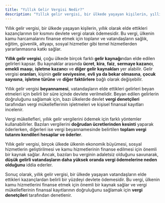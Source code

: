 ```yaml
---
title: "Yıllık Gelir Vergisi Nedir?"
description: "Yıllık gelir vergisi, bir ülkede yaşayan kişilerin, yıllık olarak elde ettikleri kazançlarının bir kısmını devlete vergi olarak ödemesidir"
---
```


Yıllık gelir vergisi, bir ülkede yaşayan kişilerin, yıllık olarak elde ettikleri kazançlarının bir kısmını devlete vergi olarak ödemesidir. Bu vergi, ülkenin kamu harcamalarını finanse etmek için toplanır ve vatandaşların sağlık, eğitim, güvenlik, altyapı, sosyal hizmetler gibi temel hizmetlerden yararlanmasına katkı sağlar.

**Yıllık gelir vergisi**, çoğu ülkede birçok farklı **gelir kaynağı**ndan elde edilen gelirleri kapsar. Bu kaynaklar arasında **ücret**, **kira**, **faiz**, **sermaye kazancı**, **emekli maaşı**, **işletme kazancı** ve **diğer gelir kaynakları** yer alabilir. Gelir vergisi **oranları**, kişinin **gelir seviyesine**, **evli ya da bekar olmasına**, **çocuk sayısına**, **işletme türüne** ve **diğer faktörlere** bağlı olarak değişebilir.

Yıllık gelir vergisi **beyannamesi**, vatandaşların elde ettikleri gelirleri beyan etmeleri için belirli bir süre içinde devlete verilmelidir. Beyan edilen gelirlerin doğruluğunu sağlamak için, bazı ülkelerde devlet **vergi denetçileri** tarafından vergi mükelleflerinin işletmeleri ve kişisel finansal kayıtları incelenir.

Vergi mükellefleri, yıllık gelir vergilerini ödemek için farklı yöntemler kullanabilirler. Bazıları vergilerini **doğrudan ücretlerinden kesinti** yaparak öderlerken, diğerleri ise vergi beyannamesinde belirtilen **toplam vergi tutarını kendileri hesaplar ve öderler**.

Yıllık gelir vergisi, birçok ülkede ülkenin ekonomik büyümesi, sosyal hizmetlerin geliştirilmesi ve kamu hizmetlerinin finanse edilmesi için önemli bir kaynak sağlar. Ancak, bazıları bu verginin adaletsiz olduğunu savunarak, **düşük gelirli vatandaşların daha yüksek oranda vergi ödemelerine neden olduğunu** iddia ederler.

Sonuç olarak, yıllık gelir vergisi, bir ülkede yaşayan vatandaşların elde ettikleri kazançlardan belirli bir yüzdeyi devlete ödemesidir. Bu vergi, ülkenin kamu hizmetlerini finanse etmek için önemli bir kaynak sağlar ve vergi mükelleflerinin finansal kayıtlarının doğruluğunu sağlamak için **vergi denetçileri** tarafından denetlenir.
